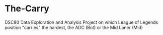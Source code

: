 # The-Carry

DSC80 Data Exploration and Analysis Project on which League of Legends position "carries" the hardest, the ADC (Bot) or the Mid Laner (Mid)
